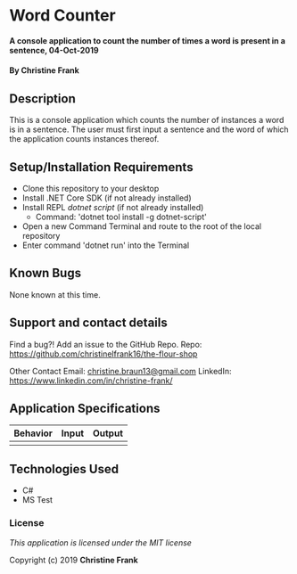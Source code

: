 # Word Counter

#### A console application to count the number of times a word is present in a sentence, 04-Oct-2019

#### By **Christine Frank**

## Description

This is a console application which counts the number of instances a word is in a sentence. The user must first input a sentence and the word of which the application counts instances thereof.

## Setup/Installation Requirements

* Clone this repository to your desktop
* Install .NET Core SDK (if not already installed)
* Install REPL *dotnet script* (if not already installed)
    * Command: 'dotnet tool install -g dotnet-script'
* Open a new Command Terminal and route to the root of the local repository
* Enter command 'dotnet run' into the Terminal


## Known Bugs

None known at this time.

## Support and contact details

Find a bug?! Add an issue to the GitHub Repo.
Repo: https://github.com/christinelfrank16/the-flour-shop

Other Contact
Email: christine.braun13@gmail.com
LinkedIn: https://www.linkedin.com/in/christine-frank/

## Application Specifications

| Behavior | Input | Output |
|:-----|:-----:|:-----:|
|  | | |


## Technologies Used

* C#
* MS Test

### License

*This application is licensed under the MIT license*

Copyright (c) 2019 **Christine Frank**